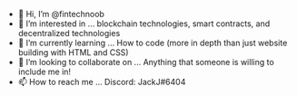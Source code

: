 - 👋 Hi, I’m @fintechnoob
- 👀 I’m interested in ... blockchain technologies, smart contracts, and decentralized technologies
- 🌱 I’m currently learning ... How to code (more in depth than just website building with HTML and CSS)
- 💞️ I’m looking to collaborate on ... Anything that someone is willing to include me in!
- 📫 How to reach me ... Discord: JackJ#6404

<!---
fintechnoob/fintechnoob is a ✨ special ✨ repository because its `README.md` (this file) appears on your GitHub profile.
You can click the Preview link to take a look at your changes.
--->
